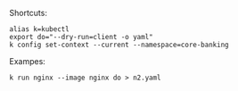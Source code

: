 Shortcuts:
```
alias k=kubectl
export do="--dry-run=client -o yaml"
k config set-context --current --namespace=core-banking
```
Exampes:
```
k run nginx --image nginx do > n2.yaml
```
